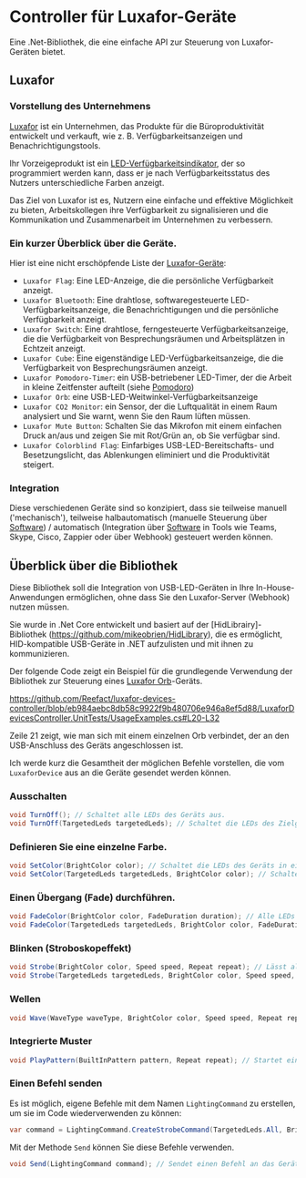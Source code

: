 # Controller für Luxafor-Geräte

Eine .Net-Bibliothek, die eine einfache API zur Steuerung von Luxafor-Geräten bietet.

## Luxafor

### Vorstellung des Unternehmens

[Luxafor](https://luxafor.com) ist ein Unternehmen, das Produkte für die Büroproduktivität entwickelt und verkauft, wie z. B. Verfügbarkeitsanzeigen und Benachrichtigungstools. 

Ihr Vorzeigeprodukt ist ein [LED-Verfügbarkeitsindikator](https://luxafor.com/product/flag), der so programmiert werden kann, dass er je nach Verfügbarkeitsstatus des Nutzers unterschiedliche Farben anzeigt. 

Das Ziel von Luxafor ist es, Nutzern eine einfache und effektive Möglichkeit zu bieten, Arbeitskollegen ihre Verfügbarkeit zu signalisieren und die Kommunikation und Zusammenarbeit im Unternehmen zu verbessern.

### Ein kurzer Überblick über die Geräte.

Hier ist eine nicht erschöpfende Liste der [Luxafor-Geräte](https://luxafor.com/products):

- `Luxafor Flag`: Eine LED-Anzeige, die die persönliche Verfügbarkeit anzeigt.
- `Luxafor Bluetooth`: Eine drahtlose, softwaregesteuerte LED-Verfügbarkeitsanzeige, die Benachrichtigungen und die persönliche Verfügbarkeit anzeigt.
- `Luxafor Switch`: Eine drahtlose, ferngesteuerte Verfügbarkeitsanzeige, die die Verfügbarkeit von Besprechungsräumen und Arbeitsplätzen in Echtzeit anzeigt.
- `Luxafor Cube`: Eine eigenständige LED-Verfügbarkeitsanzeige, die die Verfügbarkeit von Besprechungsräumen anzeigt.
- `Luxafor Pomodoro-Timer`: ein USB-betriebener LED-Timer, der die Arbeit in kleine Zeitfenster aufteilt (siehe [Pomodoro](https://reefact.net/craftsmanship/tools/pomodoro))
- `Luxafor Orb`: eine USB-LED-Weitwinkel-Verfügbarkeitsanzeige
- `Luxafor CO2 Monitor`: ein Sensor, der die Luftqualität in einem Raum analysiert und Sie warnt, wenn Sie den Raum lüften müssen.
- `Luxafor Mute Button`: Schalten Sie das Mikrofon mit einem einfachen Druck an/aus und zeigen Sie mit Rot/Grün an, ob Sie verfügbar sind.
- `Luxafor Colorblind Flag`: Einfarbiges USB-LED-Bereitschafts- und Besetzungslicht, das Ablenkungen eliminiert und die Produktivität steigert.

### Integration

Diese verschiedenen Geräte sind so konzipiert, dass sie teilweise manuell ('mechanisch'), teilweise halbautomatisch (manuelle Steuerung über [Software](https://luxaformanual.com)) / automatisch (Integration über [Software](https://luxaformanual.com) in Tools wie Teams, Skype, Cisco, Zappier oder über Webhook) gesteuert werden können. 

## Überblick über die Bibliothek

Diese Bibliothek soll die Integration von USB-LED-Geräten in Ihre In-House-Anwendungen ermöglichen, ohne dass Sie den Luxafor-Server (Webhook) nutzen müssen.

Sie wurde in .Net Core entwickelt und basiert auf der [HidLibrairy]-Bibliothek (https://github.com/mikeobrien/HidLibrary), die es ermöglicht, HID-kompatible USB-Geräte in .NET aufzulisten und mit ihnen zu kommunizieren.

Der folgende Code zeigt ein Beispiel für die grundlegende Verwendung der Bibliothek zur Steuerung eines [Luxafor Orb](https://luxafor.com/product/orb/)-Geräts.

https://github.com/Reefact/luxafor-devices-controller/blob/eb984aebc8db58c9922f9b480706e946a8ef5d88/LuxaforDevicesController.UnitTests/UsageExamples.cs#L20-L32

Zeile 21 zeigt, wie man sich mit einem einzelnen Orb verbindet, der an den USB-Anschluss des Geräts angeschlossen ist.

Ich werde kurz die Gesamtheit der möglichen Befehle vorstellen, die vom `LuxaforDevice` aus an die Geräte gesendet werden können.

### Ausschalten

```csharp
void TurnOff(); // Schaltet alle LEDs des Geräts aus.
void TurnOff(TargetedLeds targetedLeds); // Schaltet die LEDs des Zielgeräts aus.
```

### Definieren Sie eine einzelne Farbe.

```csharp
void SetColor(BrightColor color); // Schaltet die LEDs des Geräts in einer benutzerdefinierten Farbe ein.
void SetColor(TargetedLeds targetedLeds, BrightColor color); // Schaltet die LEDs des Zielgeräts in einer benutzerdefinierten Farbe ein.
```

### Einen Übergang (Fade) durchführen.

```csharp
void FadeColor(BrightColor color, FadeDuration duration); // Alle LEDs des Geräts werden in eine benutzerdefinierte Farbe umgewandelt.
void FadeColor(TargetedLeds targetedLeds, BrightColor color, FadeDuration duration); // Überblendet die LEDs des Zielgeräts in eine benutzerdefinierte Farbe.
```

### Blinken (Stroboskopeffekt)

```csharp
void Strobe(BrightColor color, Speed speed, Repeat repeat); // Lässt alle LEDs des Geräts in einer benutzerdefinierten Farbe blinken.
void Strobe(TargetedLeds targetedLeds, BrightColor color, Speed speed, Repeat repeat); // Lässt die LEDs des Zielgeräts in einer benutzerdefinierten Farbe blinken.
```

### Wellen

```csharp
void Wave(WaveType waveType, BrightColor color, Speed speed, Repeat repeat); // Startet ein wellenförmiges Muster, das alle LEDs des Geräts auf der Grundlage einer benutzerdefinierten Farbe anvisiert.
```

### Integrierte Muster

```csharp
void PlayPattern(BuiltInPattern pattern, Repeat repeat); // Startet ein eingebettetes Muster, das auf alle LEDs des Geräts zielt.
```

### Einen Befehl senden

Es ist möglich, eigene Befehle mit dem Namen ``LightingCommand`` zu erstellen, um sie im Code wiederverwenden zu können:

```csharp
var command = LightingCommand.CreateStrobeCommand(TargetedLeds.All, BrightColor.Yellow, Speed.FromByte(20), Repeat.Count(3));
```

Mit der Methode `Send` können Sie diese Befehle verwenden.

```csharp
void Send(LightingCommand command); // Sendet einen Befehl an das Gerät.
```
